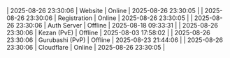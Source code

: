| 2025-08-26 23:30:06 | Website | Online | 2025-08-26 23:30:05 |
| 2025-08-26 23:30:06 | Registration | Online | 2025-08-26 23:30:05 |
| 2025-08-26 23:30:06 | Auth Server | Offline | 2025-08-18 09:33:31 |
| 2025-08-26 23:30:06 | Kezan (PvE) | Offline | 2025-08-03 17:58:02 |
| 2025-08-26 23:30:06 | Gurubashi (PvP) | Offline | 2025-08-23 21:44:06 |
| 2025-08-26 23:30:06 | Cloudflare | Online | 2025-08-26 23:30:05 |
